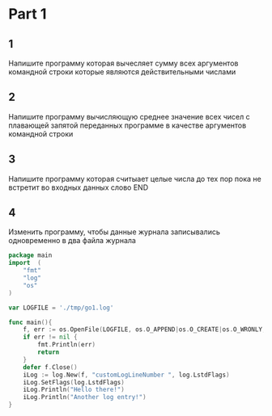 # Part 1

## 1

Напишите программу которая вычесляет сумму всех аргументов командной строки которые являются действительными числами

## 2

Напишите программу вычисляющую среднее значение всех чисел с плавающей запятой переданных программе в качестве аргументов командной строки

## 3

Напишите программу которая считыает целые числа до тех пор пока не встретит во входных данных слово END

## 4

Изменить программу, чтобы данные журнала записывались одновременно в два файла журнала

```go
package main
import  (
	"fmt"
	"log"
	"os"
)

var LOGFILE = './tmp/go1.log'

func main(){
	f, err := os.OpenFile(LOGFILE, os.O_APPEND|os.O_CREATE|os.O_WRONLY, 0644)
	if err != nil {
		fmt.Println(err)
		return
	}
	defer f.Close()
	iLog := log.New(f, "customLogLineNumber ", log.LstdFlags)
	iLog.SetFlags(log.LstdFlags)
	iLog.Println("Hello there!")
	iLog.Println("Another log entry!")
}
```
